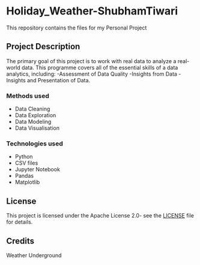 # Holiday_Weather-ShubhamTiwari
This repository contains the files for my Personal Project

## Project Description
The primary goal of this project is to work with real data to analyze a real-world data. This programme covers all of the essential skills of a data analytics, including: -Assessment of Data Quality -Insights from Data -Insights and Presentation of Data.
### Methods used
- Data Cleaning
- Data Exploration
- Data Modeling
- Data Visualisation

### Technologies used
- Python
- CSV files
- Jupyter Notebook
- Pandas
- Matplotlib

## License
This project is licensed under the Apache License 2.0- see the [LICENSE](LICENSE) file for details.

## Credits
Weather Underground
